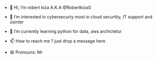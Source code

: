 - 👋 Hi, I’m robert kiza A.K.A  @Robertkiza0
- 👀 I’m interested in cybersecurty most in cloud securtity, IT support and osinter 
- 🌱 I’m currently learning python for data, aws archictetur

- 📫 How to reach me ?  just drop a message here
- 😄 Pronouns: Mr
  

<!---
Robertkiza0/Robertkiza0 is a ✨ special ✨ repository because its `README.md` (this file) appears on your GitHub profile.
You can click the Preview link to take a look at your changes.
--->
